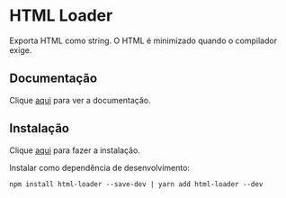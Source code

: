 # HTML Loader

Exporta HTML como string. O HTML é minimizado quando o compilador exige.

## Documentação

Clique [aqui](https://github.com/webpack-contrib/html-loader) para ver a documentação.

## Instalação

Clique [aqui](https://www.npmjs.com/package/html-loader) para fazer a instalação.

Instalar como dependência de desenvolvimento:

```
npm install html-loader --save-dev | yarn add html-loader --dev
```